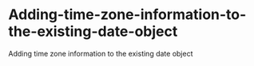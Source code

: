 # Adding-time-zone-information-to-the-existing-date-object
Adding time zone information to the existing date object
